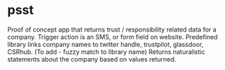 # psst
Proof of concept app that returns trust / responsibility related data for a company.
Trigger action is an SMS, or form field on website.
Predefined library links company names to twitter handle, trustpilot, glassdoor, CSRhub.
(To add - fuzzy match to library name)
Returns naturalistic statements about the company based on values returned.
